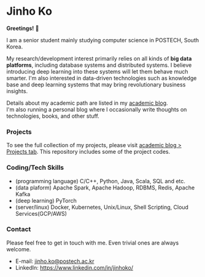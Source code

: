 # Jinho Ko

**Greetings!** :star_struck:	

I am a senior student mainly studying computer science in POSTECH, South Korea.

My research/development interest primarily relies on all kinds of **big data platforms**, including database systems and distributed systems. I believe introducing deep learning into these systems will let them behave much smarter. I'm also interested in data-driven technologies such as knowledge base and deep learning systems that may bring revolutionary business insights.

Details about my academic path are listed in my [academic blog](https://jinhoko.github.io/).  
I'm also running a personal blog where I occasionally write thoughts on technologies, books, and other stuff.

### Projects

To see the full collection of my projects, please visit [academic blog > Projects tab](https://jinhoko.github.io/projects). This repository includes some of the project codes.

### Coding/Tech Skills
- (programming language) C/C++, Python, Java, Scala, SQL and etc.
- (data plaform) Apache Spark, Apache Hadoop, RDBMS, Redis, Apache Kafka
- (deep learning) PyTorch
- (server/linux) Docker, Kubernetes, Unix/Linux, Shell Scripting, Cloud Services(GCP/AWS)

### Contact

Please feel free to get in touch with me. Even trivial ones are always welcome.
- E-mail: jinho.ko@postech.ac.kr
- LinkedIn: https://www.linkedin.com/in/jinhoko/
